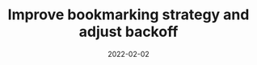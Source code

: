 ---
title: "Improve bookmarking strategy and adjust backoff"
content-type: ""
date: 2022-02-02
entry-type: 
entry-category: integration
connection-id: 
connection-version: 
pull-request: "https://github.com/singer-io/tap-amazon-sp/pull/8"
---